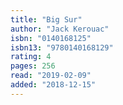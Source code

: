 ```yaml
---
title: "Big Sur"
author: "Jack Kerouac"
isbn: "0140168125"
isbn13: "9780140168129"
rating: 4
pages: 256
read: "2019-02-09"
added: "2018-12-15"
---
```


